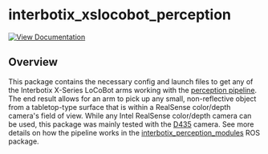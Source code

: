 # interbotix_xslocobot_perception

[![View Documentation](https://trossenrobotics.com/docs/docs_button.svg)](https://www.trossenrobotics.com/docs/interbotix_xslocobots/ros_packages/perception_pipeline_configuration.html)

## Overview

This package contains the necessary config and launch files to get any of the Interbotix X-Series LoCoBot arms working with the [perception pipeline](https://industrial-training-master.readthedocs.io/en/melodic/_source/session5/Building-a-Perception-Pipeline.html). The end result allows for an arm to pick up any small, non-reflective object from a tabletop-type surface that is within a RealSense color/depth camera's field of view. While any Intel RealSense color/depth camera can be used, this package was mainly tested with the [D435](https://www.intelrealsense.com/depth-camera-d435/) camera. See more details on how the pipeline works in the [interbotix_perception_modules](https://github.com/Interbotix/interbotix_ros_toolboxes/tree/main/interbotix_perception_toolbox/interbotix_perception_modules) ROS package.

